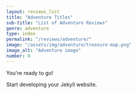 ```yaml
---
layout: reviews_list
title: "Adventure Titles"
sub-title: "List of Adventure Reviews"
genre: adventure
type: index
permalink: "/reviews/adventure/"
image: "/assets/img/adventure/treasure-map.png"
image_alt: "Adventure image"
number: 0
---
```


You're ready to go!

Start developing your Jekyll website.
